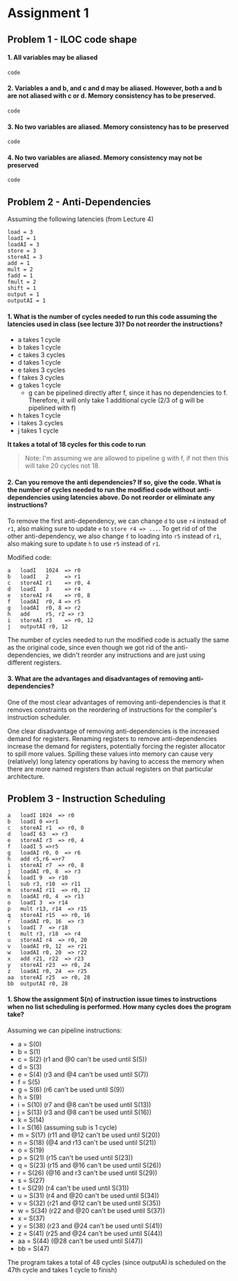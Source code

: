 # Assignment 1

## Problem 1 - ILOC code shape

#### 1. All variables may be aliased

```
code
```

#### 2. Variables a and b, and c and d may be aliased. However, both a and b are not aliased with c or d. Memory consistency has to be preserved.

```
code
```

#### 3. No two variables are aliased. Memory consistency has to be preserved

```
code
```

#### 4. No two variables are aliased. Memory consistency may not be preserved

```
code
```

## Problem 2 - Anti-Dependencies

Assuming the following latencies (from Lecture 4)

```
load = 3
loadI = 1
loadAI = 3
store = 3
storeAI = 3
add = 1
mult = 2
fadd = 1
fmult = 2
shift = 1
output = 1
outputAI = 1
```

#### 1. What is the number of cycles needed to run this code assuming the latencies used in class (see lecture 3)? Do not reorder the instructions?

- a takes 1 cycle
- b takes 1 cycle
- c takes 3 cycles
- d takes 1 cycle
- e takes 3 cycles
- f takes 3 cycles
- g takes 1 cycle
  - g can be pipelined directly after f, since it has no dependencies to f. Therefore, it will only take 1 additional cycle (2/3 of g will be pipelined with f)
- h takes 1 cycle
- i takes 3 cycles
- j takes 1 cycle

**It takes a total of 18 cycles for this code to run**

> Note: I'm assuming we are allowed to pipeline g with f, if not then this will take 20 cycles not 18.

#### 2. Can you remove the anti dependencies? If so, give the code. What is the number of cycles needed to run the modified code without anti-dependencies using latencies above. Do not reorder or eliminate any instructions?

To remove the first anti-dependency, we can change `d` to use `r4` instead of `r1`, also making sure to update `e` to `store r4 => ...`. To get rid of of the other anti-dependency, we also change `f` to loading into `r5` instead of `r1`, also making sure to update `h` to use `r5` instead of `r1`.

Modified code:

```
a   loadI   1024  => r0
b   loadI   2     => r1
c   storeAI r1    => r0, 4
d   loadI   3     => r4
e   storeAI r4    => r0, 8
f   loadAI  r0, 4 => r5
g   loadAI  r0, 8 => r2
h   add     r5, r2 => r3
i   storeAI r3    => r0, 12
j   outputAI r0, 12
```

The number of cycles needed to run the modified code is actually the same as the original code, since even though we got rid of the anti-dependencies, we didn't reorder any instructions and are just using different registers.

#### 3. What are the advantages and disadvantages of removing anti-dependencies?

One of the most clear advantages of removing anti-dependencies is that it removes constraints on the reordering of instructions for the compiler's instruction scheduler.

One clear disadvantage of removing anti-dependencies is the increased demand for registers. Renaming registers to remove anti-dependencies increase the demand for registers, potentially forcing the register allocator to spill more values. Spilling these values into memory can cause very (relatively) long latency operations by having to access the memory when there are more named registers than actual registers on that particular architecture.

## Problem 3 - Instruction Scheduling

```
a   loadI 1024  => r0
b   loadI 0 =>r1
c   storeAI r1  => r0, 0
d   loadI 63  => r3
e   storeAI r3  => r0, 4
f   loadI 5 =>r5
g   loadAI r0, 0  => r6
h   add r5,r6 =>r7
i   storeAI r7  => r0, 8
j   loadAI r0, 8  => r3
k   loadI 9  => r10
l   sub r3, r10  => r11
m   storeAI r11  => r0, 12
n   loadAI r0, 4  => r13
o   loadI 3  => r14
p   mult r13, r14  => r15
q   storeAI r15  => r0, 16
r   loadAI r0, 16  => r3
s   loadI 7  => r18
t   mult r3, r18  => r4
u   storeAI r4  => r0, 20
v   loadAI r0, 12  => r21
w   loadAI r0, 20  => r22
x   add r21, r22  => r23
y   storeAI r23  => r0, 24
z   loadAI r0, 24  => r25
aa  storeAI r25  => r0, 28
bb  outputAI r0, 28
```

#### 1. Show the assignment S(n) of instruction issue times to instructions when no list scheduling is performed. How many cycles does the program take?

Assuming we can pipeline instructions:

- a = S(0)
- b = S(1)
- c = S(2) (r1 and @0 can't be used until S(5))
- d = S(3)
- e = S(4) (r3 and @4 can't be used until S(7))
- f = S(5)
- g = S(6) (r6 can't be used until S(9))
- h = S(9)
- i = S(10) (r7 and @8 can't be used until S(13))
- j = S(13) (r3 and @8 can't be used until S(16))
- k = S(14)
- l = S(16) (assuming sub is 1 cycle)
- m = S(17) (r11 and @12 can't be used until S(20))
- n = S(18) (@4 and r13 can't be used until S(21))
- o = S(19)
- p = S(21) (r15 can't be used until S(23))
- q = S(23) (r15 and @16 can't be used until S(26))
- r = S(26) (@16 and r3 can't be used until S(29))
- s = S(27)
- t = S(29) (r4 can't be used until S(31))
- u = S(31) (r4 and @20 can't be used until S(34))
- v = S(32) (r21 and @12 can't be used until S(35))
- w = S(34) (r22 and @20 can't be used until S(37))
- x = S(37)
- y = S(38) (r23 and @24 can't be used until S(41))
- z = S(41) (r25 and @24 can't be used until S(44))
- aa = S(44) (@28 can't be used until S(47))
- bb = S(47)

The program takes a total of 48 cycles (since outputAI is scheduled on the 47th cycle and takes 1 cycle to finish)
